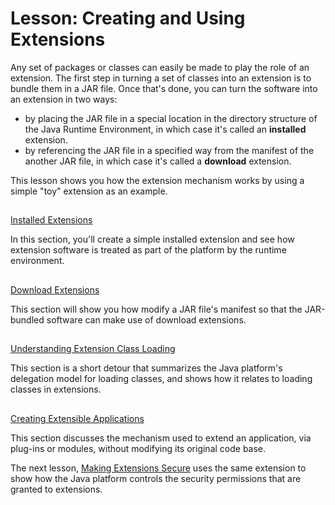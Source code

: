 
# Lesson: Creating and Using Extensions

Any set of packages or classes can easily be made to play the role of an extension. The first step in turning a set of classes into an extension is to bundle them in a JAR file. Once that's done, you can turn the software into an extension in two ways:

- by placing the JAR file in a special location in the directory structure of the Java Runtime Environment, in which case it's called an **installed** extension.
- by referencing the JAR file in a specified way from the manifest of the another JAR file, in which case it's called a **download** extension.

This lesson shows you how the extension mechanism works by using a simple "toy" extension as an example.

## 
[Installed Extensions](install.html)

In this section, you'll create a simple installed extension and see how extension software is treated as part of the platform by the runtime environment.

## 
[Download Extensions](download.html)

This section will show you how modify a JAR file's manifest so that the JAR-bundled software can make use of download extensions.

## 
[Understanding Extension Class Loading](load.html)

This section is a short detour that summarizes the Java platform's delegation model for loading classes, and shows how it relates to loading classes in extensions.

## 
[Creating Extensible Applications](spi.html)

This section discusses the mechanism used to extend an application, via plug-ins or modules, without modifying its original code base.

The next lesson, 
[Making Extensions Secure](../security/index.html) uses the same extension to show how the Java platform controls the security permissions that are granted to extensions.
